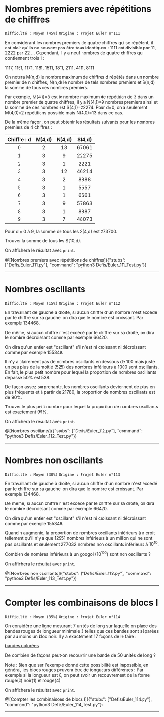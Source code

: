 # Nombres premiers avec répétitions de chiffres
`Difficulté : Moyen (45%)`
`Origine : Projet Euler n°111`

En considérant les nombres premiers de quatre chiffres qui se répètent, il est clair qu'ils ne peuvent pas être tous identiques : 1111 est divisible par 11, 2222 par 22 ... Cependant, il y a neuf nombres de quatre chiffres qui contiennent trois 1 :

1117, 1151, 1171, 1181, 1511, 1811, 2111, 4111, 8111

On notera M(n,d) le nombre maximum de chiffres d répétés dans un nombre premier de n chiffres, N(n,d) le nombre de tels nombres premiers et S(n,d) la somme de tous ces nombres premiers.

Par exemple, M(4,1)=3 est le nombre maximum de répétition de 3 dans un nombre premier de quatre chiffres, il y a N(4,1)=9 nombres premiers ainsi et la somme de ces nombres est S(4,1)=22274. Pour d=0, on a seulement M(4,0)=2 répétitions possible mais N(4,0)=13 dans ce cas.

De la même façon, on peut obtenir les résultats suivants pour les nombres premiers de 4 chiffres : 

| Chiffre : d | M(4,d) | N(4,d) | S(4,d) |
|:-----------:|:------:|:------:|:------:|
| 0 | 2 | 13 | 67061 |
| 1 | 3 | 9 | 22275 |
| 2 | 3 | 1 | 2221 |
| 3 | 3 | 12 | 46214 |
| 4 | 3 | 2 | 8888 |
| 5 | 3 | 1 | 5557 |
| 6 | 3 | 1 | 6661 |
| 7 | 3 | 9 | 57863 |
| 8 | 3 | 1 | 8887 |
| 9 | 3 | 7 | 48073 |

Pour d = 0 à 9, la somme de tous les S(4,d) est 273700.

Trouver la somme de tous les S(10,d).

On affichera le résultat avec `print`.

@[Nombres premiers avec répétitions de chiffres]({"stubs": ["Defis/Euler_111.py"], "command": "python3 Defis/Euler_111_Test.py"})

---

# Nombres oscillants
`Difficulté : Moyen (15%)`
`Origine : Projet Euler n°112`

En travaillant de gauche à droite, si aucun chiffre d'un nombre n'est excédé par le chiffre sur sa gauche, on dira que le nombre est croissant. Par exemple 134468.

De même, si aucun chiffre n'est excédé par le chiffre sur sa droite, on dira le nombre décroissant comme par exemple 66420.

On dira qu'un entier est "oscillant" s'il n'est ni croissant ni décroissant comme par exemple 155349.

Il n'y a clairement pas de nombres oscillants en dessous de 100 mais juste un peu plus de la moitié (525) des nombres inférieurs à 1000 sont oscillants. En fait, le plus petit nombre pour lequel la proportion de nombres oscillants dépasse 50% est 538.

De façon assez surprenante, les nombres oscillants deviennent de plus en plus fréquents et à partir de 21780, la proportion de nombres oscillants est de 90%.

Trouver le plus petit nombre pour lequel la proportion de nombres oscillants est exactement 99%.

On affichera le résultat avec `print`.

@[Nombres oscillants]({"stubs": ["Defis/Euler_112.py"], "command": "python3 Defis/Euler_112_Test.py"})

---

# Nombres non oscillants
`Difficulté : Moyen (30%)`
`Origine : Projet Euler n°113`

En travaillant de gauche à droite, si aucun chiffre d'un nombre n'est excédé par le chiffre sur sa gauche, on dira que le nombre est croissant. Par exemple 134468.

De même, si aucun chiffre n'est excédé par le chiffre sur sa droite, on dira le nombre décroissant comme par exemple 66420.

On dira qu'un entier est "oscillant" s'il n'est ni croissant ni décroissant comme par exemple 155349.

Quand n augmente, la proportion de nombres oscillants inférieurs à n croit tellement qu'il n'y a que 12951 nombres inférieurs à un million qui ne sont pas oscillants et seulement 277032 nombres non oscillants inférieurs à $`10^{10}`$.

Combien de nombres inférieurs à un googol ($`10^{100}`$) sont non oscillants ?

On affichera le résultat avec `print`.

@[Nombres non oscillants]({"stubs": ["Defis/Euler_113.py"], "command": "python3 Defis/Euler_113_Test.py"})

---

# Compter les combinaisons de blocs I
`Difficulté : Moyen (35%)`
`Origine : Projet Euler n°114`

On considère une ligne mesurant 7 unités de long sur laquelle on place des bandes rouges de longueur minimale 3 telles que ces bandes sont séparées par au moins un bloc noir. Il y a exactement 17 façons de le faire : 

[bandes colorées](https://projecteuler.net/images/spacer.gif)

De combien de façons peut-on recouvrir une bande de 50 unités de long ?

Note : Bien que sur l'exemple donné cette possibilité est impossible, en général, les blocs rouges peuvent être de longueurs différentes : Par exemple si la longueur est 8, on peut avoir un recouvrement de la forme rouge(3) noir(1) et rouge(4).

On affichera le résultat avec `print`.

@[Compter les combinaisons de blocs I]({"stubs": ["Defis/Euler_114.py"], "command": "python3 Defis/Euler_114_Test.py"})

---
